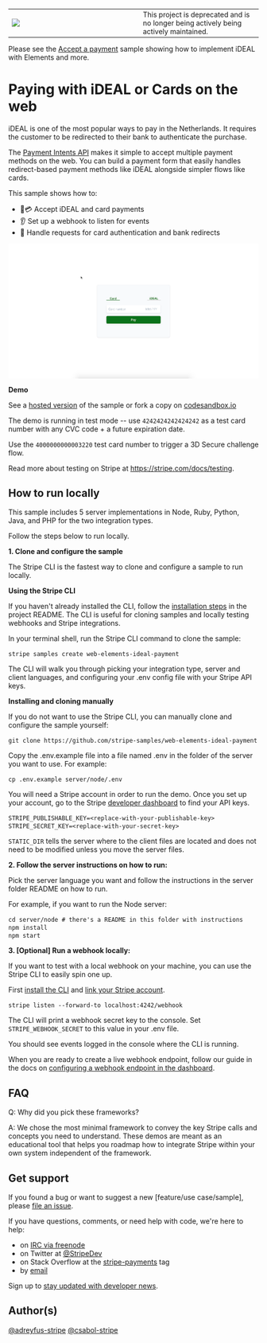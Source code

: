 <table><tbody><tr><td valign="center"><img src="https://lh3.googleusercontent.com/kWMH3aQzcvLmucr5wIL-2BlmiFDgQgiB-fCS6J2Du7H-T1zL3rWP7JU2Om81dIkStE3mP6cLYt1fhCCIPHY6RYMpUg7oRphN11bCz--0Mv4PrsrhfrmdMurdt2XeEYbUKvqYnrj-" align="left" width="250"></td><td valign="center"> This project is deprecated and is no longer being actively being actively maintained. </td></tr></tbody></table>

Please see the [Accept a payment](https://github.com/stripe-samples/accept-a-payment) sample showing how to implement iDEAL with Elements and more.

# Paying with iDEAL or Cards on the web 
iDEAL is one of the most popular ways to pay in the Netherlands. It requires the customer to be redirected to their bank to authenticate the purchase.

The [Payment Intents API](https://stripe.com/docs/api/payment_intents) makes it simple to accept multiple payment methods on the web. You can build a payment form that easily handles redirect-based payment methods like iDEAL alongside simpler flows like cards. 

This sample shows how to:

* 🏦💳 Accept iDEAL and card payments
* 👂 Set up a webhook to listen for events
* 💁‍ Handle requests for card authentication and bank redirects

<img src="./web-elements-ideal-payment.gif" alt="Accepting iDEAL on the web" align="center">

**Demo**

See a [hosted version](https://vn3fj.sse.codesandbox.io/) of the sample or fork a copy on [codesandbox.io](https://codesandbox.io/s/stripe-sample-web-elements-card-payment-vn3fj)

The demo is running in test mode -- use `4242424242424242` as a test card number with any CVC code + a future expiration date.

Use the `4000000000003220` test card number to trigger a 3D Secure challenge flow.

Read more about testing on Stripe at https://stripe.com/docs/testing.

## How to run locally

This sample includes 5 server implementations in Node, Ruby, Python, Java, and PHP for the two integration types. 

Follow the steps below to run locally.

**1. Clone and configure the sample**

The Stripe CLI is the fastest way to clone and configure a sample to run locally. 

**Using the Stripe CLI**

If you haven't already installed the CLI, follow the [installation steps](https://github.com/stripe/stripe-cli#installation) in the project README. The CLI is useful for cloning samples and locally testing webhooks and Stripe integrations.

In your terminal shell, run the Stripe CLI command to clone the sample:

```
stripe samples create web-elements-ideal-payment
```

The CLI will walk you through picking your integration type, server and client languages, and configuring your .env config file with your Stripe API keys. 

**Installing and cloning manually**

If you do not want to use the Stripe CLI, you can manually clone and configure the sample yourself:

```
git clone https://github.com/stripe-samples/web-elements-ideal-payment
```

Copy the .env.example file into a file named .env in the folder of the server you want to use. For example:

```
cp .env.example server/node/.env
```

You will need a Stripe account in order to run the demo. Once you set up your account, go to the Stripe [developer dashboard](https://stripe.com/docs/development#api-keys) to find your API keys.

```
STRIPE_PUBLISHABLE_KEY=<replace-with-your-publishable-key>
STRIPE_SECRET_KEY=<replace-with-your-secret-key>
```

`STATIC_DIR` tells the server where to the client files are located and does not need to be modified unless you move the server files.

**2. Follow the server instructions on how to run:**

Pick the server language you want and follow the instructions in the server folder README on how to run.

For example, if you want to run the Node server:

```
cd server/node # there's a README in this folder with instructions
npm install
npm start
```

**3. [Optional] Run a webhook locally:**

If you want to test with a local webhook on your machine, you can use the Stripe CLI to easily spin one up.

First [install the CLI](https://stripe.com/docs/stripe-cli) and [link your Stripe account](https://stripe.com/docs/stripe-cli#link-account).

```
stripe listen --forward-to localhost:4242/webhook
```

The CLI will print a webhook secret key to the console. Set `STRIPE_WEBHOOK_SECRET` to this value in your .env file.

You should see events logged in the console where the CLI is running.

When you are ready to create a live webhook endpoint, follow our guide in the docs on [configuring a webhook endpoint in the dashboard](https://stripe.com/docs/webhooks/setup#configure-webhook-settings). 


## FAQ
Q: Why did you pick these frameworks?

A: We chose the most minimal framework to convey the key Stripe calls and concepts you need to understand. These demos are meant as an educational tool that helps you roadmap how to integrate Stripe within your own system independent of the framework.

## Get support
If you found a bug or want to suggest a new [feature/use case/sample], please [file an issue](../../issues).

If you have questions, comments, or need help with code, we're here to help:
- on [IRC via freenode](https://webchat.freenode.net/?channel=#stripe)
- on Twitter at [@StripeDev](https://twitter.com/StripeDev)
- on Stack Overflow at the [stripe-payments](https://stackoverflow.com/tags/stripe-payments/info) tag
- by [email](mailto:support+github@stripe.com)

Sign up to [stay updated with developer news](https://go.stripe.global/dev-digest).

## Author(s)
[@adreyfus-stripe](https://twitter.com/adrind)
[@csabol-stripe](https://github.com/csabol-stripe)
